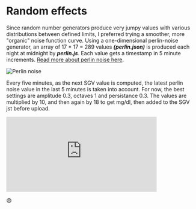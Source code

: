 Random effects
==============

Since random number generators produce very jumpy values with various distributions between defined limits, I preferred trying a smoother, more "organic" noise function curve. Using a one-dimensional perlin-noise generator, an array of 17 * 17 = 289 values __*(perlin.json)*__ is produced each night at midnight by __*perlin.js*__. Each value gets a timestamp in 5 minute increments. [Read more about perlin noise here](https://github.com/andrewrk/node-perlin-noise#readme). 

![Perlin noise](https://necessarydisorder.files.wordpress.com/2017/11/tuto3.gif?w=300)

Every five minutes, as the next SGV value is computed, the latest perlin noise value in the last 5 minutes is taken into account. For now, the best settings are amplitude 0.3, octaves 1 and persistance 0.3. The values are multiplied by 10, and then again by 18 to get mg/dl, then added to the SGV jst before upload.

<iframe style="width: 400px; height: 200px; overflow: hidden;"  scrolling="no" frameborder="0" src="https://preview.p5js.org/lsandini/embed/F1CtK8SNk"></iframe>

:smile:


